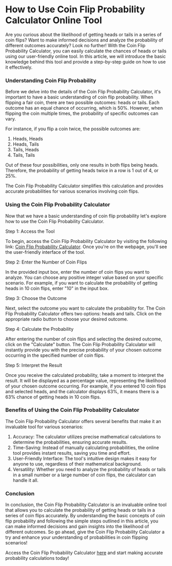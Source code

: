 How to Use Coin Flip Probability Calculator Online Tool
=======================================================

Are you curious about the likelihood of getting heads or tails in a series of coin flips? Want to make informed decisions and analyze the probability of different outcomes accurately? Look no further! With the Coin Flip Probability Calculator, you can easily calculate the chances of heads or tails using our user-friendly online tool. In this article, we will introduce the basic knowledge behind this tool and provide a step-by-step guide on how to use it effectively.

### Understanding Coin Flip Probability

Before we delve into the details of the Coin Flip Probability Calculator, it's important to have a basic understanding of coin flip probability. When flipping a fair coin, there are two possible outcomes: heads or tails. Each outcome has an equal chance of occurring, which is 50%. However, when flipping the coin multiple times, the probability of specific outcomes can vary.

For instance, if you flip a coin twice, the possible outcomes are:

1. Heads, Heads
2. Heads, Tails
3. Tails, Heads
4. Tails, Tails

Out of these four possibilities, only one results in both flips being heads. Therefore, the probability of getting heads twice in a row is 1 out of 4, or 25%.

The Coin Flip Probability Calculator simplifies this calculation and provides accurate probabilities for various scenarios involving coin flips.

### Using the Coin Flip Probability Calculator

Now that we have a basic understanding of coin flip probability let's explore how to use the Coin Flip Probability Calculator.

Step 1: Access the Tool

To begin, access the Coin Flip Probability Calculator by visiting the following link: [Coin Flip Probability Calculator](https://www.onlinecalculatorsfree.com/math/coin-flip-probability-calculator.html). Once you're on the webpage, you'll see the user-friendly interface of the tool.

Step 2: Enter the Number of Coin Flips

In the provided input box, enter the number of coin flips you want to analyze. You can choose any positive integer value based on your specific scenario. For example, if you want to calculate the probability of getting heads in 10 coin flips, enter "10" in the input box.

Step 3: Choose the Outcome

Next, select the outcome you want to calculate the probability for. The Coin Flip Probability Calculator offers two options: heads and tails. Click on the appropriate radio button to choose your desired outcome.

Step 4: Calculate the Probability

After entering the number of coin flips and selecting the desired outcome, click on the "Calculate" button. The Coin Flip Probability Calculator will instantly provide you with the precise probability of your chosen outcome occurring in the specified number of coin flips.

Step 5: Interpret the Result

Once you receive the calculated probability, take a moment to interpret the result. It will be displayed as a percentage value, representing the likelihood of your chosen outcome occurring. For example, if you entered 10 coin flips and selected heads, and the calculator displays 63%, it means there is a 63% chance of getting heads in 10 coin flips.

### Benefits of Using the Coin Flip Probability Calculator

The Coin Flip Probability Calculator offers several benefits that make it an invaluable tool for various scenarios:

1. Accuracy: The calculator utilizes precise mathematical calculations to determine the probabilities, ensuring accurate results.
2. Time-Saving: Instead of manually calculating probabilities, the online tool provides instant results, saving you time and effort.
3. User-Friendly Interface: The tool's intuitive design makes it easy for anyone to use, regardless of their mathematical background.
4. Versatility: Whether you need to analyze the probability of heads or tails in a small number or a large number of coin flips, the calculator can handle it all.

### Conclusion

In conclusion, the Coin Flip Probability Calculator is an invaluable online tool that allows you to calculate the probability of getting heads or tails in a series of coin flips accurately. By understanding the basic concepts of coin flip probability and following the simple steps outlined in this article, you can make informed decisions and gain insights into the likelihood of different outcomes. So go ahead, give the Coin Flip Probability Calculator a try and enhance your understanding of probabilities in coin flipping scenarios!

Access the Coin Flip Probability Calculator [here](https://www.onlinecalculatorsfree.com/math/coin-flip-probability-calculator.html) and start making accurate probability calculations today!